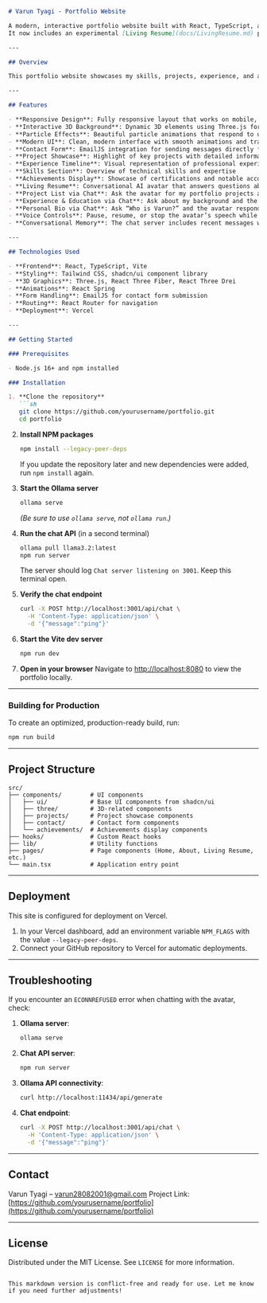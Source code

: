 ````markdown
# Varun Tyagi - Portfolio Website

A modern, interactive portfolio website built with React, TypeScript, and Three.js.  
It now includes an experimental [Living Resume](docs/LivingResume.md) page powered by a conversational AI avatar.

---

## Overview

This portfolio website showcases my skills, projects, experience, and achievements in an engaging and interactive way. The site features a modern design with 3D elements, particle effects, and smooth animations.

---

## Features

- **Responsive Design**: Fully responsive layout that works on mobile, tablet, and desktop devices  
- **Interactive 3D Background**: Dynamic 3D elements using Three.js for larger screens  
- **Particle Effects**: Beautiful particle animations that respond to user interaction  
- **Modern UI**: Clean, modern interface with smooth animations and transitions  
- **Contact Form**: EmailJS integration for sending messages directly from the website  
- **Project Showcase**: Highlight of key projects with detailed information  
- **Experience Timeline**: Visual representation of professional experience  
- **Skills Section**: Overview of technical skills and expertise  
- **Achievements Display**: Showcase of certifications and notable accomplishments  
- **Living Resume**: Conversational AI avatar that answers questions about my experience  
- **Project List via Chat**: Ask the avatar for my portfolio projects and it will list them  
- **Experience & Education via Chat**: Ask about my background and the avatar shares a quick summary  
- **Personal Bio via Chat**: Ask “Who is Varun?” and the avatar responds with a short introduction  
- **Voice Controls**: Pause, resume, or stop the avatar’s speech while chatting  
- **Conversational Memory**: The chat server includes recent messages when querying the model so the avatar remembers context  

---

## Technologies Used

- **Frontend**: React, TypeScript, Vite  
- **Styling**: Tailwind CSS, shadcn/ui component library  
- **3D Graphics**: Three.js, React Three Fiber, React Three Drei  
- **Animations**: React Spring  
- **Form Handling**: EmailJS for contact form submission  
- **Routing**: React Router for navigation  
- **Deployment**: Vercel  

---

## Getting Started

### Prerequisites

- Node.js 16+ and npm installed

### Installation

1. **Clone the repository**  
   ```sh
   git clone https://github.com/yourusername/portfolio.git
   cd portfolio
````

2. **Install NPM packages**

   ```sh
   npm install --legacy-peer-deps
   ```

   If you update the repository later and new dependencies were added, run `npm install` again.

3. **Start the Ollama server**

   ```sh
   ollama serve
   ```

   *(Be sure to use `ollama serve`, not `ollama run`.)*

4. **Run the chat API** (in a second terminal)

   ```sh
   ollama pull llama3.2:latest
   npm run server
   ```

   The server should log `Chat server listening on 3001`. Keep this terminal open.

5. **Verify the chat endpoint**

   ```sh
   curl -X POST http://localhost:3001/api/chat \
     -H 'Content-Type: application/json' \
     -d '{"message":"ping"}'
   ```

6. **Start the Vite dev server**

   ```sh
   npm run dev
   ```

7. **Open in your browser**
   Navigate to [http://localhost:8080](http://localhost:8080) to view the portfolio locally.

---

### Building for Production

To create an optimized, production-ready build, run:

```sh
npm run build
```

---

## Project Structure

```
src/
├── components/        # UI components
│   ├── ui/            # Base UI components from shadcn/ui
│   ├── three/         # 3D-related components
│   ├── projects/      # Project showcase components
│   ├── contact/       # Contact form components
│   └── achievements/  # Achievements display components
├── hooks/             # Custom React hooks
├── lib/               # Utility functions
├── pages/             # Page components (Home, About, Living Resume, etc.)
└── main.tsx           # Application entry point
```

---

## Deployment

This site is configured for deployment on Vercel.

1. In your Vercel dashboard, add an environment variable `NPM_FLAGS` with the value `--legacy-peer-deps`.
2. Connect your GitHub repository to Vercel for automatic deployments.

---

## Troubleshooting

If you encounter an `ECONNREFUSED` error when chatting with the avatar, check:

1. **Ollama server**:

   ```sh
   ollama serve
   ```

2. **Chat API server**:

   ```sh
   npm run server
   ```

3. **Ollama API connectivity**:

   ```sh
   curl http://localhost:11434/api/generate
   ```

4. **Chat endpoint**:

   ```sh
   curl -X POST http://localhost:3001/api/chat \
     -H 'Content-Type: application/json' \
     -d '{"message":"ping"}'
   ```

---

## Contact

Varun Tyagi – [varun28082001@gmail.com](mailto:varun28082001@gmail.com)
Project Link: [https://github.com/yourusername/portfolio](https://github.com/yourusername/portfolio)

---

## License

Distributed under the MIT License. See `LICENSE` for more information.

```

This markdown version is conflict-free and ready for use. Let me know if you need further adjustments!
```

